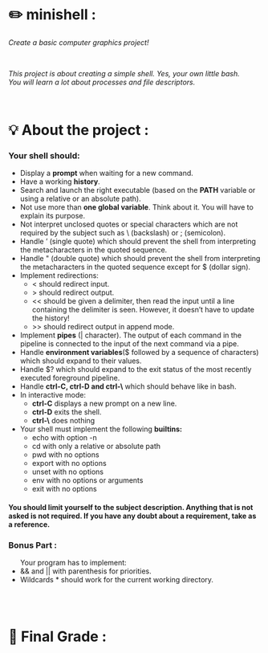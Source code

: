 <h1><strong>✏️ minishell : </strong></h1>
<p><i>Create a basic computer graphics project! </i><p><br>
<p><i>This project is about creating a simple shell. Yes, your own little bash. <br> You will learn a lot about processes and file descriptors.</i></p><br>
<h1>💡 About the project : </h1>
<h3>Your shell should:</h3>
<ul>
  <li>Display a <strong>prompt</strong> when waiting for a new command.</li>
  <li>Have a working <strong>history</strong>.</li>
  <li>Search and launch the right executable (based on the <strong>PATH</strong> variable or using a relative or an absolute path).</li>
  <li>Not use more than <strong>one global variable</strong>. Think about it. You will have to explain its purpose.</li>
  <li>Not interpret unclosed quotes or special characters which are not required by the
subject such as \ (backslash) or ; (semicolon).</li>
  <li>Handle ’ (single quote) which should prevent the shell from interpreting the metacharacters in the quoted sequence.</li>
  <li>Handle " (double quote) which should prevent the shell from interpreting the metacharacters in the quoted sequence except for $ (dollar sign).</li>
  <li>Implement <stong>redirections</stong>:
    <ul>
      <li>< should redirect input.</li>
      <li>> should redirect output.</li>
      <li><< should be given a delimiter, then read the input until a line containing the
delimiter is seen. However, it doesn’t have to update the history!</li>
      <li>>> should redirect output in append mode.</li>
    </ul>
  </li>
  <li>Implement <strong>pipes</strong> (| character). The output of each command in the pipeline is connected to the input of the next command via a pipe.</li>
  <li>Handle <strong>environment variables</strong>($ followed by a sequence of characters) which
should expand to their values.</li>
  <li>Handle $? which should expand to the exit status of the most recently executed
foreground pipeline.</li>
  <li>Handle <strong>ctrl-C, ctrl-D and ctrl-\</strong> which should behave like in bash.</li>
  <li>In interactive mode:
    <ul>
      <li><strong>ctrl-C</strong> displays a new prompt on a new line.</li>
      <li><strong>ctrl-D</strong> exits the shell.</li>
      <li><strong>ctrl-\</strong> does nothing</li>
    </ul>
  </li>
  <li>Your shell must implement the following <strong>builtins:</strong>
    <ul>
      <li>echo with option -n</li>
      <li>cd with only a relative or absolute path</li>
      <li>pwd with no options</li>
      <li>export with no options</li>
      <li>unset with no options</li>
      <li>env with no options or arguments</li>
      <li>exit with no options</li>
    </ul>
  </li>
</ul>
<h4>You should limit yourself to the subject description. Anything that is not asked is not required. If you have any doubt about a requirement, take <link rel="bash" href="https://www.gnu.org/savannah-checkouts/gnu/bash/manual/"> as a reference.</h4>

<h3>Bonus Part :</h3>
<ul>Your program has to implement:
  <li> && and || with parenthesis for priorities.</li>
  <li>Wildcards * should work for the current working directory.</li>
</ul>
<br><br>

<h1>💯 Final Grade : </h1> <br>
